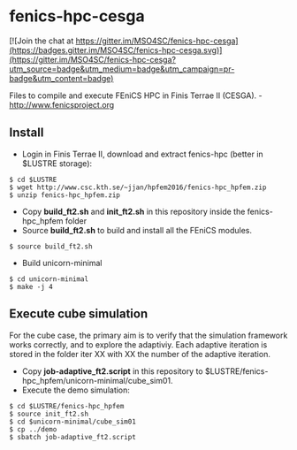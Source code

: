 fenics-hpc-cesga
===================

[![Join the chat at https://gitter.im/MSO4SC/fenics-hpc-cesga](https://badges.gitter.im/MSO4SC/fenics-hpc-cesga.svg)](https://gitter.im/MSO4SC/fenics-hpc-cesga?utm_source=badge&utm_medium=badge&utm_campaign=pr-badge&utm_content=badge)

Files to compile and execute FEniCS HPC in Finis Terrae II (CESGA). - http://www.fenicsproject.org

Install
-------------
 - Login in Finis Terrae II, download and extract fenics-hpc (better in $LUSTRE storage):
 ```
 $ cd $LUSTRE
 $ wget http://www.csc.kth.se/~jjan/hpfem2016/fenics-hpc_hpfem.zip
 $ unzip fenics-hpc_hpfem.zip
 ```
 
 - Copy **build_ft2.sh** and **init_ft2.sh** in this repository inside the fenics-hpc_hpfem folder
 - Source **build_ft2.sh** to build and install all the FEniCS modules.
 ```
 $ source build_ft2.sh
 ```
 - Build unicorn-minimal
 ```
 $ cd unicorn-minimal
 $ make -j 4
 ```

Execute cube simulation
-------------
For the cube case, the primary aim is to verify that the simulation framework works correctly, and
to explore the adaptiviy. Each adaptive iteration is stored in the folder iter XX with XX the number
of the adaptive iteration.

- Copy **job-adaptive_ft2.script** in this repository to $LUSTRE/fenics-hpc_hpfem/unicorn-minimal/cube_sim01.
- Execute the demo simulation:
```
$ cd $LUSTRE/fenics-hpc_hpfem
$ source init_ft2.sh
$ cd $unicorn-minimal/cube_sim01
$ cp ../demo
$ sbatch job-adaptive_ft2.script
```
